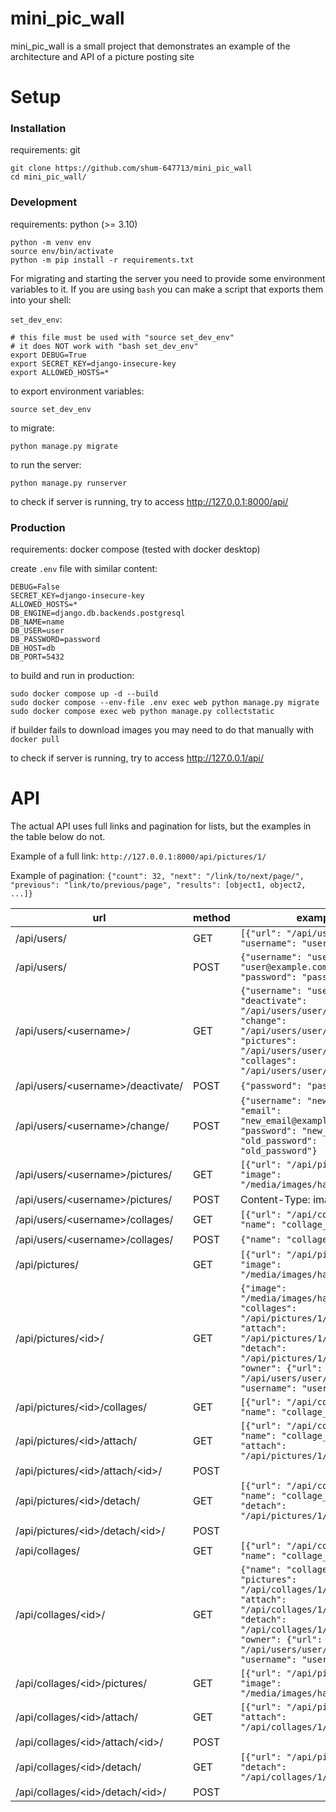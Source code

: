 # mini_pic_wall

mini_pic_wall is a small project that demonstrates an example of the architecture and API of a picture posting site

# Setup

### Installation

requirements: git

```
git clone https://github.com/shum-647713/mini_pic_wall
cd mini_pic_wall/
```

### Development

requirements: python (>= 3.10)

```
python -m venv env
source env/bin/activate
python -m pip install -r requirements.txt
```

For migrating and starting the server you need to provide some environment variables to it.
If you are using `bash` you can make a script that exports them into your shell:

`set_dev_env`:
```
# this file must be used with "source set_dev_env"
# it does NOT work with "bash set_dev_env"
export DEBUG=True
export SECRET_KEY=django-insecure-key
export ALLOWED_HOSTS=*
```

to export environment variables:
```
source set_dev_env
```

to migrate:
```
python manage.py migrate
```

to run the server:
```
python manage.py runserver
```

to check if server is running, try to access http://127.0.0.1:8000/api/

### Production

requirements: docker compose (tested with docker desktop)

create `.env` file with similar content:
```
DEBUG=False
SECRET_KEY=django-insecure-key
ALLOWED_HOSTS=*
DB_ENGINE=django.db.backends.postgresql
DB_NAME=name
DB_USER=user
DB_PASSWORD=password
DB_HOST=db
DB_PORT=5432
```

to build and run in production:
```
sudo docker compose up -d --build
sudo docker compose --env-file .env exec web python manage.py migrate
sudo docker compose exec web python manage.py collectstatic
```
if builder fails to download images you may need to do that manually with `docker pull`

to check if server is running, try to access http://127.0.0.1/api/

# API

The actual API uses full links and pagination for lists, but the examples in the table below do not.

Example of a full link: `http://127.0.0.1:8000/api/pictures/1/`

Example of pagination: `{"count": 32, "next": "/link/to/next/page/", "previous": "link/to/previous/page", "results": [object1, object2, ...]}`

| url                                 | method | example                                                                                                                                                                                                            |
| ----------------------------------- | ------ | ------------------------------------------------------------------------------------------------------------------------------------------------------------------------------------------------------------------ |
| /api/users/                         | GET    | `[{"url": "/api/users/user/", "username": "user"}]`                                                                                                                                                                |
| /api/users/                         | POST   | `{"username": "user", "email": "user@example.com", "password": "password"}`                                                                                                                                        |
| /api/users/\<username\>/            | GET    | `{"username": "user", "deactivate": "/api/users/user/deactivate/", "change": "/api/users/user/change/", "pictures": "/api/users/user/pictures/", "collages": "/api/users/user/collages/"}`                         |
| /api/users/\<username\>/deactivate/ | POST   | `{"password": "password"}`                                                                                                                                                                                         |
| /api/users/\<username\>/change/     | POST   | `{"username": "new_name", "email": "new_email@example.com", "password": "new_password", "old_password": "old_password"}`                                                                                           |
| /api/users/\<username\>/pictures/   | GET    | `[{"url": "/api/pictures/1/", "image": "/media/images/hash.png"}]`                                                                                                                                                 |
| /api/users/\<username\>/pictures/   | POST   | Content-Type: image/png                                                                                                                                                                                            |
| /api/users/\<username\>/collages/   | GET    | `[{"url": "/api/collages/1/", "name": "collage_name"}]`                                                                                                                                                            |
| /api/users/\<username\>/collages/   | POST   | `{"name": "collage_name"}`                                                                                                                                                                                         |
| /api/pictures/                      | GET    | `[{"url": "/api/pictures/1/", "image": "/media/images/hash.png"}]`                                                                                                                                                 |
| /api/pictures/\<id\>/               | GET    | `{"image": "/media/images/hash.png", "collages": "/api/pictures/1/collages/", "attach": "/api/pictures/1/attach/", "detach": "/api/pictures/1/detach/", "owner": {"url": "/api/users/user/", "username": "user"}}` |
| /api/pictures/\<id\>/collages/      | GET    | `[{"url": "/api/collages/1/", "name": "collage_name"}]`                                                                                                                                                            |
| /api/pictures/\<id\>/attach/        | GET    | `[{"url": "/api/collages/1/", "name": "collage_name", "attach": "/api/pictures/1/attach/1/"}]`                                                                                                                     |
| /api/pictures/\<id\>/attach/\<id\>/ | POST   |                                                                                                                                                                                                                    |
| /api/pictures/\<id\>/detach/        | GET    | `[{"url": "/api/collages/1/", "name": "collage_name", "detach": "/api/pictures/1/detach/1/"}]`                                                                                                                     |
| /api/pictures/\<id\>/detach/\<id\>/ | POST   |                                                                                                                                                                                                                    |
| /api/collages/                      | GET    | `[{"url": "/api/collages/1/", "name": "collage_name"}]`                                                                                                                                                            |
| /api/collages/\<id\>/               | GET    | `{"name": "collage_name", "pictures": "/api/collages/1/pictures/", "attach": "/api/collages/1/attach/", "detach": "/api/collages/1/detach/", "owner": {"url": "/api/users/user/", "username": "user"}}`            |
| /api/collages/\<id\>/pictures/      | GET    | `[{"url": "/api/pictures/1/", "image": "/media/images/hash.png"}]`                                                                                                                                                 |
| /api/collages/\<id\>/attach/        | GET    | `[{"url": "/api/pictures/1/", "attach": "/api/collages/1/attach/1/"}]`                                                                                                                                             |
| /api/collages/\<id\>/attach/\<id\>/ | POST   |                                                                                                                                                                                                                    |
| /api/collages/\<id\>/detach/        | GET    | `[{"url": "/api/pictures/1/", "detach": "/api/collages/1/detach/1/"}]`                                                                                                                                             |
| /api/collages/\<id\>/detach/\<id\>/ | POST   |                                                                                                                                                                                                                    |
